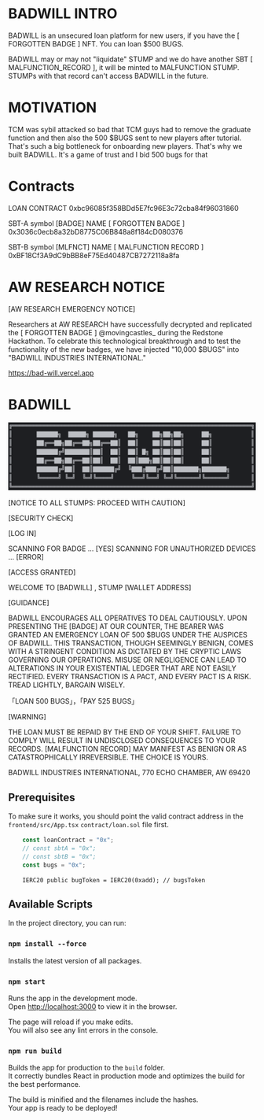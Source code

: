 # BADWILL INTRO

BADWILL is an unsecured loan platform for new users, if you have the [ FORGOTTEN BADGE ] NFT. You can loan $500 BUGS.

BADWILL may or may not "liquidate" STUMP and we do have another SBT [ MALFUNCTION_RECORD ], it will be minted to MALFUNCTION STUMP. STUMPs with that record can't access BADWILL in the future.

#  MOTIVATION

TCM was sybil attacked so bad that TCM guys had to remove the graduate function and then also the 500 $BUGS sent to new players after tutorial. That's such a big bottleneck for onboarding new players. That's why we built BADWILL. It's a game of trust and I bid 500 bugs for that

# Contracts

LOAN CONTRACT
0xbc96085f358BDd5E7fc96E3c72cba84f96031860

SBT-A symbol [BADGE] NAME [ FORGOTTEN BADGE ]
0x3036c0ecb8a32bD8775C06B848a8f184cD080376

SBT-B symbol [MLFNCT] NAME [ MALFUNCTION RECORD ]
0xBF18Cf3A9dC9bBB8eF75Ed40487CB7272118a8fa

# AW RESEARCH NOTICE

[AW RESEARCH EMERGENCY NOTICE]

Researchers at AW RESEARCH have successfully decrypted and replicated the [ FORGOTTEN BADGE ] 
@movingcastles_ during the Redstone Hackathon. To celebrate this technological breakthrough and to test the functionality of the new badges, we have injected "10,000 $BUGS" into "BADWILL INDUSTRIES INTERNATIONAL."

https://bad-will.vercel.app

# BADWILL

![png](./Snipaste.png)

[NOTICE TO ALL STUMPS: PROCEED WITH CAUTION]

[SECURITY  CHECK]

[LOG IN]

SCANNING FOR BADGE … [YES]
SCANNING FOR UNAUTHORIZED DEVICES … [ERROR]

[ACCESS  GRANTED]

WELCOME TO [BADWILL] , STUMP [WALLET ADDRESS]

[GUIDANCE]

BADWILL ENCOURAGES ALL OPERATIVES TO DEAL CAUTIOUSLY. 
UPON PRESENTING THE [BADGE] AT OUR COUNTER, THE BEARER WAS GRANTED AN EMERGENCY LOAN OF 500 $BUGS UNDER THE AUSPICES OF BADWILL. 
THIS TRANSACTION, THOUGH SEEMINGLY BENIGN, COMES WITH A STRINGENT CONDITION AS DICTATED BY THE CRYPTIC LAWS GOVERNING OUR OPERATIONS.
MISUSE OR NEGLIGENCE CAN LEAD TO ALTERATIONS IN YOUR EXISTENTIAL LEDGER THAT ARE NOT EASILY RECTIFIED.
EVERY TRANSACTION IS A PACT, AND EVERY PACT IS A RISK.
TREAD LIGHTLY, BARGAIN WISELY.

「LOAN 500 BUGS」，「PAY 525 BUGS」

[WARNING]

THE LOAN MUST BE REPAID BY THE END OF YOUR SHIFT. 
FAILURE TO COMPLY WILL RESULT IN UNDISCLOSED CONSEQUENCES TO YOUR RECORDS. 
[MALFUNCTION RECORD] MAY MANIFEST AS BENIGN OR AS CATASTROPHICALLY IRREVERSIBLE. 
THE CHOICE IS YOURS.

BADWILL INDUSTRIES INTERNATIONAL, 770 ECHO CHAMBER, AW 69420





## Prerequisites

To make sure it works, you should point the valid contract address in the `frontend/src/App.tsx` `contract/loan.sol` file first.
```typescript
    const loanContract = "0x";
    // const sbtA = "0x";
    // const sbtB = "0x";
    const bugs = "0x";
```
```solidity
    IERC20 public bugToken = IERC20(0xadd); // bugsToken
```

## Available Scripts

In the project directory, you can run:

### `npm install --force`

Installs the latest version of all packages.

### `npm start`

Runs the app in the development mode.\
Open [http://localhost:3000](http://localhost:3000) to view it in the browser.

The page will reload if you make edits.\
You will also see any lint errors in the console.

### `npm run build`

Builds the app for production to the `build` folder.\
It correctly bundles React in production mode and optimizes the build for the best performance.

The build is minified and the filenames include the hashes.\
Your app is ready to be deployed!
